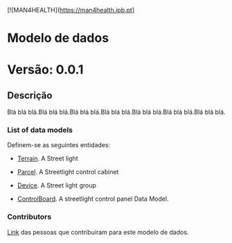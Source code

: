 [![MAN4HEALTH](https://man4health.ipb.pt]

# Modelo de dados
# Versão: 0.0.1

## Descrição 
Blá blá blá.Blá blá blá.Blá blá blá.Blá blá blá.Blá blá blá.Blá blá blá.Blá blá blá.

### List of data models

Definem-se as seguintes entidades:
- [Terrain](https://github.com/smart-data-models/dataModel.Streetlighting/blob/master/Streetlight/README.md). A Street light

- [Parcel](https://github.com/smart-data-models/dataModel.Streetlighting/blob/master/StreetlightControlCabinet/README.md). A Streetlight control cabinet

- [Device](https://github.com/smart-data-models/dataModel.Streetlighting/blob/master/StreetlightGroup/README.md). A Street light group

- [ControlBoard](https://github.com/smart-data-models/dataModel.Streetlighting/blob/master/StreetlightFeeder/README.md). A streetlight control panel Data Model.


### Contributors
[Link](https://github.com/jpcoelhoATipbDOTpt/MAN4HEALTH/contributors.yaml) das pessoas que contribuiram para este modelo de dados.
